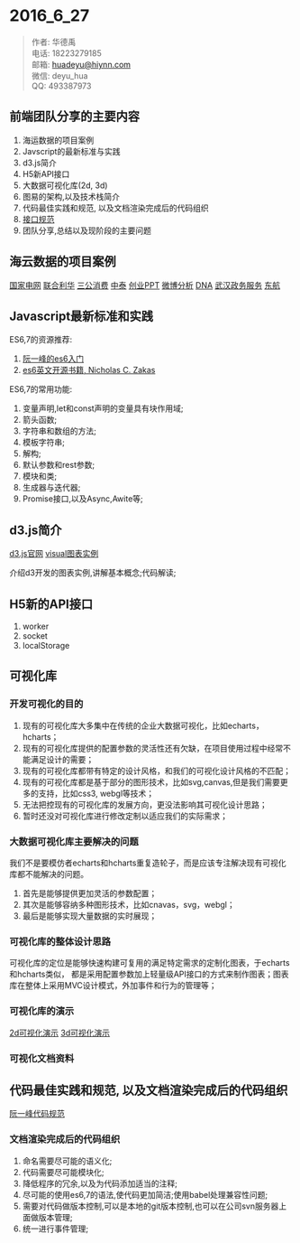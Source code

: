 # 2016_6_27
> 作者:  华德禹   
> 电话:  18223279185  
> 邮箱:  huadeyu@hiynn.com  
> 微信:  deyu_hua  
>   QQ:   493387973

## 前端团队分享的主要内容

1. 海运数据的项目案例
2. Javscript的最新标准与实践
3. d3.js简介
4. H5新API接口
5. 大数据可视化库(2d, 3d)
6. 图易的架构,以及技术栈简介
7. 代码最佳实践和规范, 以及文档渲染完成后的代码组织
8. [接口规范](../接口/qian_hou_tai_jie_kou_gui_fan.md)
9. 团队分享,总结以及现阶段的主要问题


## 海云数据的项目案例

[国家电网](http://123.57.27.73/share/audit/index.html)
[联合利华](http://123.57.27.73/share/Unilever/index.html)
[三公消费](http://123.57.27.73/share/sangong/index.html)
[中泰](http://123.57.27.73/share/ZT/index.html)
[创业PPT](http://123.57.27.73/share/ChuangY/index.html)
[微博分析](http://123.57.27.73/share/zhandanfenxi/force.html)
[DNA](http://123.57.27.73/dna-v2/index.html#/)
[武汉政务服务](http://123.57.27.73/zw/index.html)
[东航](http://123.57.27.73/share/DongHang/index.html)

## Javascript最新标准和实践

ES6,7的资源推荐:
1. [阮一峰的es6入门](http://es6.ruanyifeng.com/)
2. [es6英文开源书籍, Nicholas C. Zakas](https://leanpub.com/understandinges6/read/)

ES6,7的常用功能:
1. 变量声明,let和const声明的变量具有块作用域;
2. 箭头函数;
3. 字符串和数组的方法;
4. 模板字符串;
5. 解构;
6. 默认参数和rest参数;
7. 模块和类;
8. 生成器与迭代器;
9. Promise接口,以及Async,Awite等;

## d3.js简介

[d3.js官网](https://d3js.org/)
[visual图表实例](localhost:5009)

介绍d3开发的图表实例,讲解基本概念;代码解读;

## H5新的API接口

1. worker
2. socket
3. localStorage

## 可视化库

### 开发可视化的目的

1. 现有的可视化库大多集中在传统的企业大数据可视化，比如echarts， hcharts；
2. 现有的可视化库提供的配置参数的灵活性还有欠缺，在项目使用过程中经常不能满足设计的需要；
3. 现有的可视化库都带有特定的设计风格，和我们的可视化设计风格的不匹配；
4. 现有的可视化库都是基于部分的图形技术，比如svg,canvas,但是我们需要更多的支持，比如css3, webgl等技术；
5. 无法把控现有的可视化库的发展方向，更没法影响其可视化设计思路；
6. 暂时还没对可视化库进行修改定制以适应我们的实际需求；

### 大数据可视化库主要解决的问题
我们不是要模仿者echarts和hcharts重复造轮子，而是应该专注解决现有可视化库都不能解决的问题。
1. 首先是能够提供更加灵活的参数配置；
2. 其次是能够容纳多种图形技术，比如cnavas，svg，webgl；
3. 最后是能够实现大量数据的实时展现；

### 可视化库的整体设计思路

可视化库的定位是能够快速构建可复用的满足特定需求的定制化图表，于echarts和hcharts类似， 都是采用配置参数加上轻量级API接口的方式来制作图表；图表库在整体上采用MVC设计模式，外加事件和行为的管理等；

### 可视化库的演示

[2d可视化演示](localhost:5009)
[3d可视化演示](http://localhost/three.js/chap01/)

### 可视化文档资料


## 代码最佳实践和规范, 以及文档渲染完成后的代码组织

[阮一峰代码规范](http://www.ruanyifeng.com/blog/2012/04/javascript_programming_style.html)


### 文档渲染完成后的代码组织

1. 命名需要尽可能的语义化;
2. 代码需要尽可能模块化;
3. 降低程序的冗余,以及为代码添加适当的注释;
4. 尽可能的使用es6,7的语法,使代码更加简洁;使用babel处理兼容性问题;
5. 需要对代码做版本控制,可以是本地的git版本控制,也可以在公司svn服务器上面做版本管理;
6. 统一进行事件管理;
